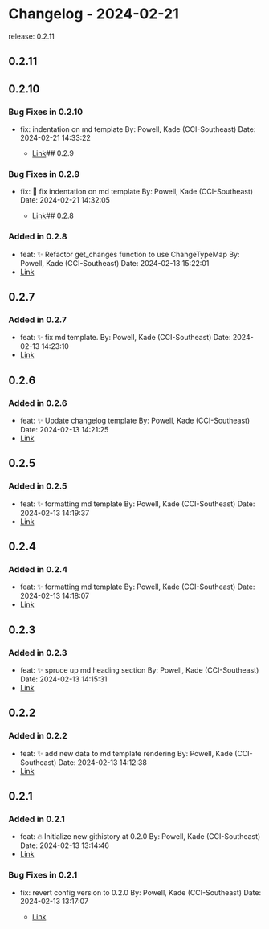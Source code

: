 # Changelog - 2024-02-21

release: 0.2.11

## 0.2.11

## 0.2.10


### Bug Fixes in 0.2.10
- fix: indentation on md template By: Powell, Kade (CCI-Southeast) Date: 2024-02-21 14:33:22

  - [Link](https://github.com/Kade-Powell/GitScribe/commit/356fb39b39fd0470a615eb1d3b4f6baeab04a825)## 0.2.9


### Bug Fixes in 0.2.9
- fix: 🐛 fix indentation on md template By: Powell, Kade (CCI-Southeast) Date: 2024-02-21 14:32:05

  - [Link](https://github.com/Kade-Powell/GitScribe/commit/1903eb73095d39c70b3ab2bb3e51bdae5f3d9fcf)## 0.2.8

### Added in 0.2.8
- feat: ✨ Refactor get_changes function to use ChangeTypeMap By: Powell, Kade (CCI-Southeast) Date: 2024-02-13 15:22:01
- [Link](https://github.com/Kade-Powell/GitScribe/commit/5ede20ad5dd2b30869ee66e9a5caeb1f48a62e96)
## 0.2.7

### Added in 0.2.7
- feat: ✨ fix md template. By: Powell, Kade (CCI-Southeast) Date: 2024-02-13 14:23:10
- [Link](https://github.com/Kade-Powell/GitScribe/commit/2a0b71b4b45bb7b668a07dc1eb5d14ea554ab019)
## 0.2.6

### Added in 0.2.6
- feat: ✨ Update changelog template By: Powell, Kade (CCI-Southeast) Date: 2024-02-13 14:21:25
- [Link](https://github.com/Kade-Powell/GitScribe/commit/6e2ed2755d04e080c0d06fc802b56fb59c1ca29f)
## 0.2.5

### Added in 0.2.5
- feat: ✨ formatting md template By: Powell, Kade (CCI-Southeast) Date: 2024-02-13 14:19:37
- [Link](https://github.com/Kade-Powell/GitScribe/commit/4a2f09f341d56947b391b643811b00469c00ee91)
## 0.2.4

### Added in 0.2.4
- feat: ✨ formatting md template By: Powell, Kade (CCI-Southeast) Date: 2024-02-13 14:18:07
- [Link](https://github.com/Kade-Powell/GitScribe/commit/b3ce6297c21319a871e90a72b4827b3a3add69c7)
## 0.2.3

### Added in 0.2.3
- feat: ✨ spruce up md heading section By: Powell, Kade (CCI-Southeast) Date: 2024-02-13 14:15:31
- [Link](https://github.com/Kade-Powell/GitScribe/commit/d017270f1745c5c72f6563caf361b892f6a4a332)
## 0.2.2

### Added in 0.2.2
- feat: ✨ add new data to md template rendering By: Powell, Kade (CCI-Southeast) Date: 2024-02-13 14:12:38
- [Link](https://github.com/Kade-Powell/GitScribe/commit/454cf4b3f9fa09f1e6c10ba23221eb90182af9d0)
## 0.2.1

### Added in 0.2.1
- feat: 🔥 Initialize new githistory at 0.2.0 By: Powell, Kade (CCI-Southeast) Date: 2024-02-13 13:14:46
- [Link](https://github.com/Kade-Powell/GitScribe/commit/5b0b5bdc0f5a722c5347557712ab3e2e9558c74f)

### Bug Fixes in 0.2.1
- fix: revert config version to 0.2.0 By: Powell, Kade (CCI-Southeast) Date: 2024-02-13 13:17:07

  - [Link](https://github.com/Kade-Powell/GitScribe/commit/856659c5c3a182b01b0668a9426455823483c8e6)